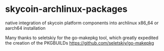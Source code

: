 # skycoin-archlinux-packages

native integration of skycoin platform components into archlinux x86_64 or aarch64 installation

Many thanks to seletskiy for the go-makepkg tool, which greatly expedited the creation of the PKGBUILDs
https://github.com/seletskiy/go-makepkg
